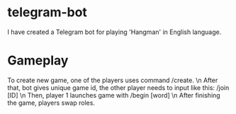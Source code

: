 # telegram-bot

I have created a Telegram bot for playing 'Hangman' in English language.
# Gameplay
To create new game, one of the players uses command /create. \n
After that, bot gives unique game id, the other player needs to input like this: /join [ID] \n
Then, player 1 launches game with /begin [word] \n
After finishing the game, players swap roles.
